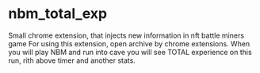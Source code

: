 # nbm_total_exp
 Small chrome extension, that injects new information in nft battle miners game
For using this extension, open archive by chrome extensions. When you will play NBM and run into cave you will see TOTAL experience on this run, rith above timer and another stats.
